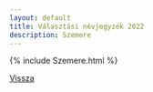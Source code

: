 ```yaml
---
layout: default
title: Választási névjegyzék 2022
description: Szemere
---
```


{% include Szemere.html %}

[Vissza](./)